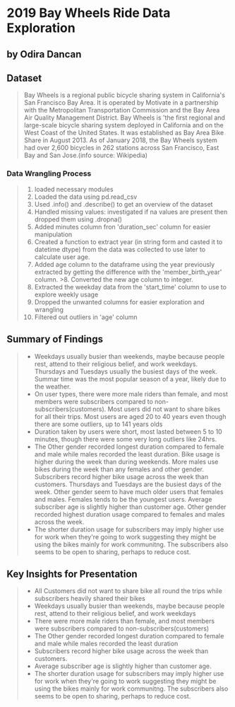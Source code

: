 # 2019 Bay Wheels Ride Data Exploration
## by Odira Dancan


## Dataset

> Bay Wheels is a regional public bicycle sharing system in California's San Francisco Bay Area. It is operated by Motivate in a partnership with the Metropolitan Transportation Commission and the Bay Area Air Quality Management District. Bay Wheels is 'the first regional and large-scale bicycle sharing system deployed in California and on the West Coast of the United States. It was established as Bay Area Bike Share in August 2013. As of January 2018, the Bay Wheels system had over 2,600 bicycles in 262 stations across San Francisco, East Bay and San Jose.(info source: Wikipedia)

### Data Wrangling Process
>1. loaded necessary modules
>2. Loaded the data using pd.read_csv
>3. Used .info() and .describe() to get an overview of the dataset
>4. Handled missing values: investigated if na values are present then dropped them using .dropna()
>5. Added minutes column fron 'duration_sec' column for easier manipulation 
>6. Created a function to extract year (in string form and casted it to datetime dtype) from the data was collected to use later to calculate user age.
>7. Added age column to the dataframe using the year previously extracted by getting the difference with the 'member_birth_year' column. >8. Converted the new age column to integer.
>8. Extracted the weekday data from the 'start_time' column to use to explore weekly usage
>9. Dropped the unwanted columns for easier exploration and wrangling
>10. Filtered out outliers in 'age' column 

## Summary of Findings

>- Weekdays usually busier than weekends, maybe because people rest, attend to their religious belief, and work weekdays. Thursdays and Tuesdays usually the busiest days of the week. Summar time was the most popular season of a year, likely due to the weather.
>- On user types, there were more male riders than female, and most members were subscribers compared to non-subscribers(customers). Most users did not want to share bikes for all their trips. Most users are aged 20 to 40 years even though there are some outliers, up to 141 years olds
>- Duration taken by users were short, most lasted between 5 to 10 minutes, though there were some very long outliers like 24hrs.
>- The Other gender recorded longest duration compared to female and male while males recorded the least duration. Bike usage is higher during the week than during weekends. More males use bikes during the week than any females and other gender. Subscribers record higher bike usage across the week than customers. Thursdays and Tuesdays are the busiest days of the week. Other gender seem to have much older users that females and males. Females tends to be the youngest users. Average subscriber age is slightly higher than customer age. Other gender recorded highest duration usage compared to females and males across the week.
>- The shorter duration usage for subscribers may imply higher use for work when they're going to work suggesting they might be using the bikes mainly for work communitng. The subscribers also seems to be open to sharing, perhaps to reduce cost.

## Key Insights for Presentation

>- All Customers did not want to share bike all round the trips while subscribers heavily shared their bikes
>- Weekdays usually busier than weekends, maybe because people rest, attend to their religious belief, and work weekdays
>- There were more male riders than female, and most members were subscribers compared to non-subscribers(customers)
>- The Other gender recorded longest duration compared to female and male while males recorded the least duration
>- Subscribers record higher bike usage across the week than customers.
>- Average subscriber age is slightly higher than customer age.
>- The shorter duration usage for subscribers may imply higher use for work when they're going to work suggesting they might be using the bikes mainly for work communitng. The subscribers also seems to be open to sharing, perhaps to reduce cost.